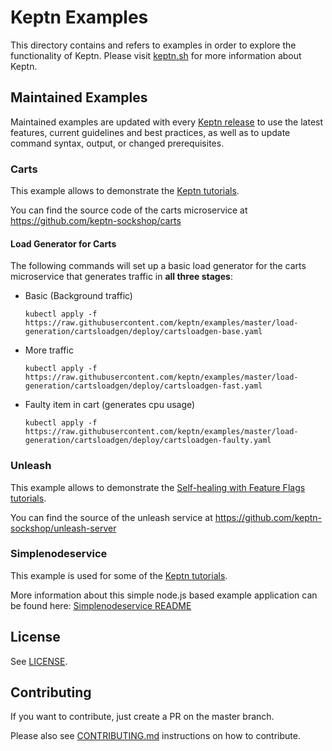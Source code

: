 # Keptn Examples

This directory contains and refers to examples in order to explore the functionality of Keptn. Please visit [keptn.sh](https://keptn.sh) for more information about Keptn.

## Maintained Examples

Maintained examples are updated with every [Keptn release](https://github.com/keptn/examples/releases) to use the latest features, current guidelines and best practices, as well as to update command syntax, output, or changed prerequisites.

<!-- See [Example Guidelines](guidelines.md) for a description of what goes in this directory, and what examples should contain. -->

### Carts

This example allows to demonstrate the [Keptn tutorials](https://tutorials.keptn.sh).

You can find the source code of the carts microservice at https://github.com/keptn-sockshop/carts

#### Load Generator for Carts

The following commands will set up a basic load generator for the carts microservice that generates traffic in **all three stages**:

* Basic (Background traffic)
  ```console
  kubectl apply -f https://raw.githubusercontent.com/keptn/examples/master/load-generation/cartsloadgen/deploy/cartsloadgen-base.yaml
  ```
* More traffic
  ```console
  kubectl apply -f https://raw.githubusercontent.com/keptn/examples/master/load-generation/cartsloadgen/deploy/cartsloadgen-fast.yaml
  ```
* Faulty item in cart (generates cpu usage)
  ```console
  kubectl apply -f https://raw.githubusercontent.com/keptn/examples/master/load-generation/cartsloadgen/deploy/cartsloadgen-faulty.yaml
  ```

### Unleash

This example allows to demonstrate the [Self-healing with Feature Flags tutorials](https://tutorials.keptn.sh).

You can find the source of the unleash service at https://github.com/keptn-sockshop/unleash-server

### Simplenodeservice

This example is used for some of the [Keptn tutorials](https://tutorials.keptn.sh).

More information about this simple node.js based example application can be found here: [Simplenodeservice README](./simplenodeservice/README.md)

## License

See [LICENSE](LICENSE).

## Contributing

If you want to contribute, just create a PR on the master branch.

Please also see [CONTRIBUTING.md](CONTRIBUTING.md) instructions on how to contribute.
